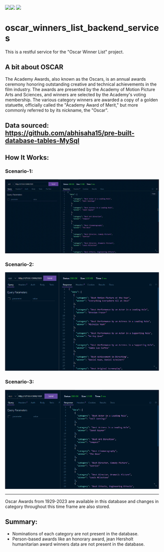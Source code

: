 <img src=https://img.shields.io/badge/build%20with-python-yellow><img src="https://img.shields.io/badge/-Sqlite-red">
<img src="https://img.shields.io/badge/domain-Restful Web Services-blue.svg">

# oscar_winners_list_backend_services
This is a restful service for the "Oscar Winner List" project.

## A bit about OSCAR
The Academy Awards, also known as the Oscars, is an annual awards ceremony honoring outstanding creative and technical achievements in the film industry. The awards are presented by the Academy of Motion Picture Arts and Sciences, and winners are selected by the Academy's voting membership. The various category winners are awarded a copy of a golden statuette, officially called the "Academy Award of Merit," but more commonly referred to by its nickname, the "Oscar".

## Data sourced: https://github.com/abhisaha15/pre-built-database-tables-MySql

## How It Works:

### Scenario-1:

![Screenshot](api_testing_screenshot_1.gif)

### Scenario-2:

![Screenshot](api_testing_screenshot_2.png)

### Scenario-3:

![Screenshot](api_testing_screenshot_3.png)

<hr>

Oscar Awards from 1929-2023 are available in this database and changes in category throughout this time frame are also stored.




## Summary:

<ul>
  <li>Nominations of each category are not present in the database.</li>
  <li>Person-based awards like an honorary award, jean Hersholt humanitarian award winners data are not present in the database.</li>
</ul>
